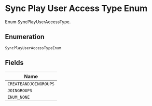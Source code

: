 
# Sync Play User Access Type Enum

Enum SyncPlayUserAccessType.

## Enumeration

`SyncPlayUserAccessTypeEnum`

## Fields

| Name |
|  --- |
| `CREATEANDJOINGROUPS` |
| `JOINGROUPS` |
| `ENUM_NONE` |

